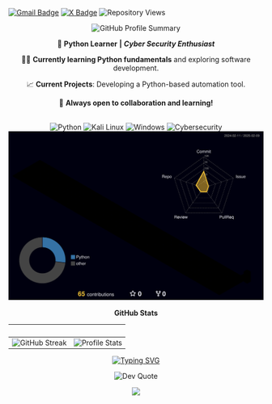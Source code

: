 

[![Gmail Badge](https://img.shields.io/badge/-Gmail-c14438?style=flat&logo=Gmail&logoColor=white)](mailto:stanislavfotinov@gmail.com)
  [![X Badge](https://img.shields.io/badge/-X-000000?style=flat&logo=X&logoColor=white)](https://x.com/stfotinov)
    ![Repository Views](https://komarev.com/ghpvc/?username=your-username&repo=your-repository&color=blue)
    
<div align="center">  
 
![GitHub Profile Summary](https://github-profile-summary-cards.vercel.app/api/cards/profile-details?username=fotinov&theme=radical)


🌱 **Python Learner** **|** ***Cyber Security Enthusiast***

👨‍💻 **Currently learning Python fundamentals** and exploring software development.

📈 **Current Projects**: Developing a Python-based automation tool.

📩 **Always open to collaboration and learning!**
<br><br>

</div>  

<div align="center"> 

![Python](https://img.shields.io/badge/Python-3776AB??style=for-the-badge&logo=python&logoColor=white) ![Kali Linux](https://img.shields.io/badge/Kali%20Linux-%23000000?.svg?style=for-the-badge&logo=kalilinux&logoColor=blue) ![Windows](https://img.shields.io/badge/Windows-1E2A47??style=for-the-badge&logo=windows&logoColor=FF0000) ![Cybersecurity](https://img.shields.io/badge/Cybersecurity-FF0000?.svg?style=for-the-badge&logo=Tor-Browser&logoColor=white)
![](./profile-3d-contrib/profile-night-rainbow.svg)
</div>

<div align="center">
 

<b>GitHub Stats</b>

| &nbsp; | &nbsp; |
|--------|--------|
| ![GitHub Streak](https://github-readme-streak-stats.herokuapp.com/?user=fotinov&theme=radical&hide_border=true&date_format=M%20j%5B%2C%20Y%5D) | ![Profile Stats](https://github-readme-stats.vercel.app/api?username=fotinov&show_icons=true&theme=radical&hide_border=true&count_private=true) |




</div>



<div align="center">
 

  
 <a href="https://git.io/typing-svg"><img src="https://readme-typing-svg.demolab.com?font=Sanguin+IT&weight=100&size=15&letterSpacing=wide&pause=1000&color=FF007C&center=true&vCenter=true&width=450&lines=Learn.+Code.+Repeat" alt="Typing SVG" /></a>
 
  ![Dev Quote](https://quotes-github-readme.vercel.app/api?type=horizontal&theme=radical)

</div>


<div id="header" align="center">
  
  <img src="https://media0.giphy.com/media/v1.Y2lkPTc5MGI3NjExb3BjOGlxaTR5OGIzcjFnY2MwcmV3NGl3em9sYm01NnExbzVqYW82NCZlcD12MV9pbnRlcm5hbF9naWZfYnlfaWQmY3Q9Zw/NPXkCN2FutVO1Nt4P9/giphy.gif"/>
  
</div>
